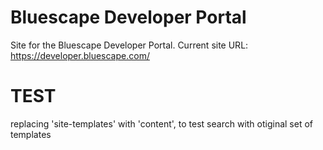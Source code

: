 # Bluescape Developer Portal

Site for the Bluescape Developer Portal.
Current site URL: https://developer.bluescape.com/

# TEST

replacing 'site-templates' with 'content', to test search with otiginal set of templates
